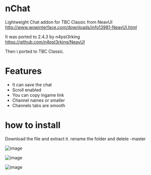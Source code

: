 # nChat
Lightweight Chat addon for TBC Classic from NeavUI
http://www.wowinterface.com/downloads/info13981-NeavUI.html

It was ported to 2.4.3 by n4pst3rking
https://github.com/n4pst3rking/NeavUI

Then i ported to TBC Classic.

# Features
- It can save the chat
- Scroll enabled
- You can copy ingame link
- Channel names or smaller
- Channels tabs are smooth

# how to install
Download the file and extract it. rename the folder and delete -master

![image](https://user-images.githubusercontent.com/85767653/124334635-ff9dac00-db97-11eb-95d8-bf61b4b2aaa1.png)

![image](https://user-images.githubusercontent.com/85767653/124334668-1d6b1100-db98-11eb-9963-2bd04a245f1f.png)

![image](https://user-images.githubusercontent.com/85767653/124334765-6de26e80-db98-11eb-879b-9d172e173d9c.png)

